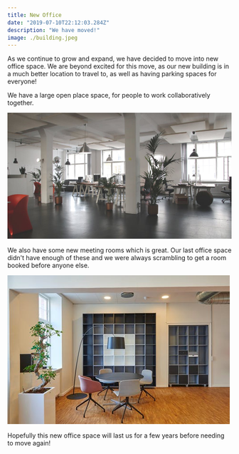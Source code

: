 ```yaml
---
title: New Office
date: "2019-07-10T22:12:03.284Z"
description: "We have moved!"
image: ./building.jpeg
---
```


As we continue to grow and expand, we have decided to move into new office space. We are beyond excited for this move, as our new building is in a much better location to travel to, as well as having parking spaces for everyone!

We have a large open place space, for people to work collaboratively together.

![](./inside.jpeg)

We also have some new meeting rooms which is great. Our last office space didn't have enough of these and we were always scrambling to get a room booked before anyone else.

![](./meeting.jpeg)

Hopefully this new office space will last us for a few years before needing to move again!